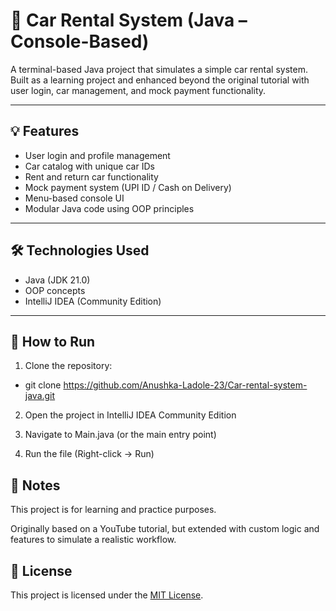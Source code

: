 # 🚗 Car Rental System (Java – Console-Based)

A terminal-based Java project that simulates a simple car rental system. Built as a learning project and enhanced beyond the original tutorial with user login, car management, and mock payment functionality.

---

## 💡 Features

- User login and profile management
- Car catalog with unique car IDs
- Rent and return car functionality
- Mock payment system (UPI ID / Cash on Delivery)
- Menu-based console UI
- Modular Java code using OOP principles

---

## 🛠 Technologies Used

- Java (JDK 21.0)
- OOP concepts
- IntelliJ IDEA (Community Edition)

---

## 🚀 How to Run

1. Clone the repository:
  - git clone https://github.com/Anushka-Ladole-23/Car-rental-system-java.git
    
2. Open the project in IntelliJ IDEA Community Edition

3. Navigate to Main.java (or the main entry point)

4. Run the file (Right-click → Run)


## 📌 Notes

This project is for learning and practice purposes.

Originally based on a YouTube tutorial, but extended with custom logic and features to simulate a realistic workflow.

## 📄 License
This project is licensed under the [MIT License](./LICENSE).
